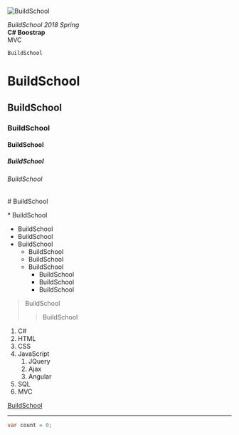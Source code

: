 ![BuildSchool](https://upload.wikimedia.org/wikipedia/commons/8/8f/FullColourGIF.gif "BuildSchool")

*BuildSchool 2018 Spring*  
**C# Boostrap**  
MVC 
 
    BuildSchool

# BuildSchool
## BuildSchool
### BuildSchool
#### BuildSchool
##### BuildSchool
###### BuildSchool

\# BuildSchool

\* BuildSchool

* BuildSchool
* BuildSchool
* BuildSchool
    * BuildSchool
    * BuildSchool
    * BuildSchool
        * BuildSchool
        * BuildSchool
        * BuildSchool

> BuildSchool
>> BuildSchool

1. C#
2. HTML
3. CSS
4. JavaScript
    1. JQuery
    2. Ajax
    3. Angular
5. SQL
6. MVC

[BuildSchool](#)

---

```csharp
var count = 0;
```
